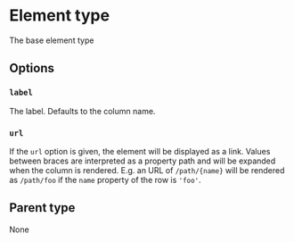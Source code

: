 Element type
============

The base element type

## Options

### `label`

The label. Defaults to the column name.

### `url`

If the `url` option is given, the element will be displayed as a link. Values between braces are interpreted
as a property path and will be expanded when the column is rendered. E.g. an URL of `/path/{name}` will
be rendered as `/path/foo` if the `name` property of the row is `'foo'`.

## Parent type

None
